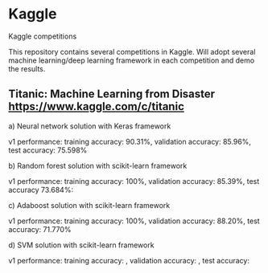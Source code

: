 # Kaggle
Kaggle competitions

This repository contains several competitions in Kaggle. Will adopt several machine learning/deep learning framework in each competition and demo the results.

## Titanic: Machine Learning from Disaster https://www.kaggle.com/c/titanic

a) Neural network solution with Keras framework 

v1 performance: training accuracy: 90.31%, validation accuracy: 85.96%, test accuracy: 75.598%

b) Random forest solution with scikit-learn framework

v1 performance: training accuracy: 100%, validation accuracy: 85.39%, test accuracy 73.684%: 

c) Adaboost solution with scikit-learn framework 

v1 performance: training accuracy: 100%, validation accuracy: 88.20%, test accuracy: 71.770%

d) SVM solution with scikit-learn framework 

v1 performance: training accuracy: , validation accuracy: , test accuracy: 
